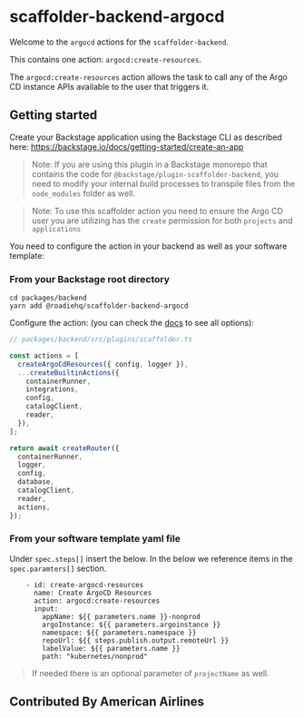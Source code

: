 # scaffolder-backend-argocd

Welcome to the `argocd` actions for the `scaffolder-backend`.

This contains one action: `argocd:create-resources`.

The `argocd:create-resources` action allows the task to call any of the Argo CD instance APIs available to the user that triggers it.

## Getting started

Create your Backstage application using the Backstage CLI as described here:
https://backstage.io/docs/getting-started/create-an-app

> Note: If you are using this plugin in a Backstage monorepo that contains the code for `@backstage/plugin-scaffolder-backend`, you need to modify your internal build processes to transpile files from the `node_modules` folder as well.

> Note: To use this scaffolder action you need to ensure the Argo CD user you are utilizing has the `create` permission for both `projects` and `applications`

You need to configure the action in your backend as well as your software template:

### From your Backstage root directory

```
cd packages/backend
yarn add @roadiehq/scaffolder-backend-argocd
```

Configure the action:
(you can check the [docs](https://backstage.io/docs/features/software-templates/writing-custom-actions#registering-custom-actions) to see all options):

```typescript
// packages/backend/src/plugins/scaffolder.ts

const actions = [
  createArgoCdResources({ config, logger }),
  ...createBuiltinActions({
    containerRunner,
    integrations,
    config,
    catalogClient,
    reader,
  }),
];

return await createRouter({
  containerRunner,
  logger,
  config,
  database,
  catalogClient,
  reader,
  actions,
});
```

### From your software template yaml file

Under `spec.steps[]` insert the below. In the below we reference items in the `spec.paramters[]` section.

```
    - id: create-argocd-resources
      name: Create ArgoCD Resources
      action: argocd:create-resources
      input:
        appName: ${{ parameters.name }}-nonprod
        argoInstance: ${{ parameters.argoinstance }}
        namespace: ${{ parameters.namespace }}
        repoUrl: ${{ steps.publish.output.remoteUrl }}
        labelValue: ${{ parameters.name }}
        path: "kubernetes/nonprod"
```

> If needed there is an optional parameter of `projectName` as well.

## Contributed By American Airlines